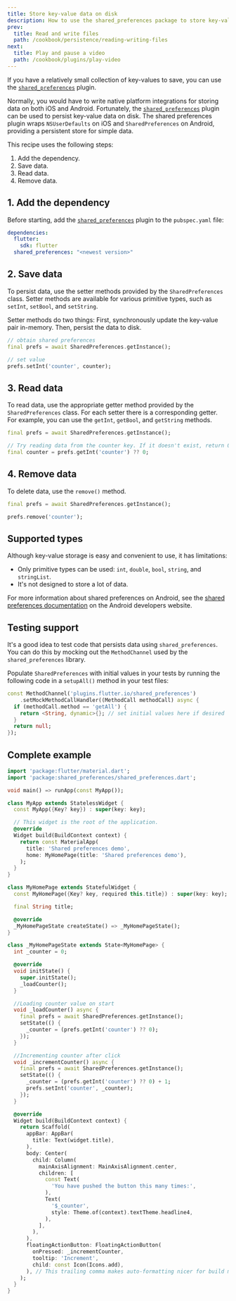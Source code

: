 ```yaml
---
title: Store key-value data on disk
description: How to use the shared_preferences package to store key-value data.
prev:
  title: Read and write files
  path: /cookbook/persistence/reading-writing-files
next:
  title: Play and pause a video
  path: /cookbook/plugins/play-video
---
```


<?code-excerpt path-base="cookbook/persistence/key_value/"?>

If you have a relatively small collection of key-values
to save, you can use the [`shared_preferences`][] plugin.

Normally,
you would have to write native platform integrations for storing
data on both iOS and Android. Fortunately,
the [`shared_preferences`][] plugin can be used to persist
key-value data on disk. The shared preferences plugin
wraps `NSUserDefaults` on iOS and `SharedPreferences` on Android,
providing a persistent store for simple data.

This recipe uses the following steps:

  1. Add the dependency.
  2. Save data.
  3. Read data.
  4. Remove data.

## 1. Add the dependency

Before starting, add the [`shared_preferences`][]
plugin to the `pubspec.yaml` file:

```yaml
dependencies:
  flutter:
    sdk: flutter
  shared_preferences: "<newest version>"
```

## 2. Save data

To persist data, use the setter methods provided by the
`SharedPreferences` class. Setter methods are available for
various primitive types, such as `setInt`, `setBool`, and `setString`.

Setter methods do two things: First, synchronously update the
key-value pair in-memory. Then, persist the data to disk.

<?code-excerpt "lib/partial_excerpts.dart (Step2)"?>
```dart
// obtain shared preferences
final prefs = await SharedPreferences.getInstance();

// set value
prefs.setInt('counter', counter);
```

## 3. Read data

To read data, use the appropriate getter method provided by the
`SharedPreferences` class. For each setter there is a corresponding getter.
For example, you can use the `getInt`, `getBool`, and `getString` methods.

<?code-excerpt "lib/partial_excerpts.dart (Step3)"?>
```dart
final prefs = await SharedPreferences.getInstance();

// Try reading data from the counter key. If it doesn't exist, return 0.
final counter = prefs.getInt('counter') ?? 0;
```

## 4. Remove data

To delete data, use the `remove()` method.

<?code-excerpt "lib/partial_excerpts.dart (Step4)"?>
```dart
final prefs = await SharedPreferences.getInstance();

prefs.remove('counter');
```

## Supported types

Although key-value storage is easy and convenient to use,
it has limitations:

* Only primitive types can be used: `int`, `double`, `bool`, `string`,
  and `stringList`.
* It's not designed to store a lot of data.

For more information about shared preferences on Android,
see the [shared preferences documentation][]
on the Android developers website.

## Testing support

It's a good idea to test code that persists data using
`shared_preferences`. You can do this by mocking out the
`MethodChannel` used by the `shared_preferences` library.

Populate `SharedPreferences` with initial values in your tests
by running the following code in a `setupAll()` method in
your test files:

<?code-excerpt "lib/partial_excerpts.dart (Testing)"?>
```dart
const MethodChannel('plugins.flutter.io/shared_preferences')
    .setMockMethodCallHandler((MethodCall methodCall) async {
  if (methodCall.method == 'getAll') {
    return <String, dynamic>{}; // set initial values here if desired
  }
  return null;
});
```

## Complete example

<?code-excerpt "lib/main.dart"?>
```dart
import 'package:flutter/material.dart';
import 'package:shared_preferences/shared_preferences.dart';

void main() => runApp(const MyApp());

class MyApp extends StatelessWidget {
  const MyApp({Key? key}) : super(key: key);

  // This widget is the root of the application.
  @override
  Widget build(BuildContext context) {
    return const MaterialApp(
      title: 'Shared preferences demo',
      home: MyHomePage(title: 'Shared preferences demo'),
    );
  }
}

class MyHomePage extends StatefulWidget {
  const MyHomePage({Key? key, required this.title}) : super(key: key);

  final String title;

  @override
  _MyHomePageState createState() => _MyHomePageState();
}

class _MyHomePageState extends State<MyHomePage> {
  int _counter = 0;

  @override
  void initState() {
    super.initState();
    _loadCounter();
  }

  //Loading counter value on start
  void _loadCounter() async {
    final prefs = await SharedPreferences.getInstance();
    setState(() {
      _counter = (prefs.getInt('counter') ?? 0);
    });
  }

  //Incrementing counter after click
  void _incrementCounter() async {
    final prefs = await SharedPreferences.getInstance();
    setState(() {
      _counter = (prefs.getInt('counter') ?? 0) + 1;
      prefs.setInt('counter', _counter);
    });
  }

  @override
  Widget build(BuildContext context) {
    return Scaffold(
      appBar: AppBar(
        title: Text(widget.title),
      ),
      body: Center(
        child: Column(
          mainAxisAlignment: MainAxisAlignment.center,
          children: [
            const Text(
              'You have pushed the button this many times:',
            ),
            Text(
              '$_counter',
              style: Theme.of(context).textTheme.headline4,
            ),
          ],
        ),
      ),
      floatingActionButton: FloatingActionButton(
        onPressed: _incrementCounter,
        tooltip: 'Increment',
        child: const Icon(Icons.add),
      ), // This trailing comma makes auto-formatting nicer for build methods.
    );
  }
}
```


[`shared_preferences`]: {{site.pub-pkg}}/shared_preferences
[shared preferences documentation]: {{site.android-dev}}/guide/topics/data/data-storage#pref
